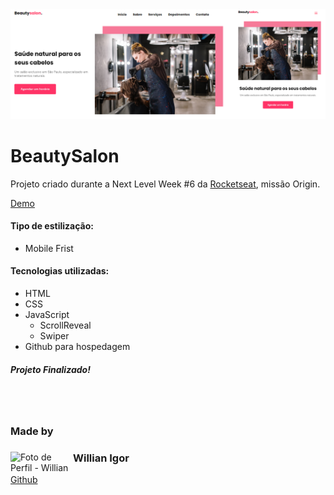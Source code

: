 <img src="assets/img/banner.png" alt="Beautysalon - Banner">

# BeautySalon

<p>Projeto criado durante a Next Level Week #6 da <a href="https://www.rocketseat.com.br/">Rocketseat</a>, missão Origin.</p>

[Demo](https://willianprof.github.io/BeautySalon/)


#### Tipo de estilização:
- Mobile Frist
#### Tecnologias utilizadas:
- HTML
- CSS
- JavaScript
    - ScrollReveal
    - Swiper
- Github para hospedagem

##### Projeto Finalizado!

<br>
<br>

### Made by
<div>
    <img align="left" width="100px" src="https://avatars.githubusercontent.com/u/85208822?v=4" alt="Foto de Perfil - Willian" class="profile-photo">
    <div>
        <h3>Willian Igor</h3>
        <a href="https://github.com/Willianprof" target="_blank">Github</a>
    </div>
</div>